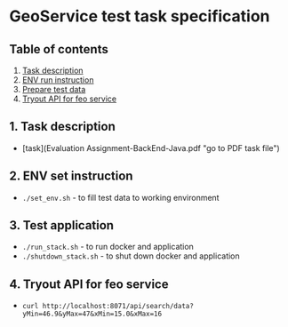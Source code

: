 # GeoService test task specification

## Table of contents
1. [Task description](#task)
2. [ENV run instruction](#compose)
3. [Prepare test data](#data)
4. [Tryout API for feo service](#api)

## <a name="task"></a> 1. Task description
- [task](Evaluation Assignment-BackEnd-Java.pdf "go to PDF task file")

## <a name="compose"></a> 2. ENV set instruction
- `./set_env.sh` - to fill test data to working environment

## <a name="data"></a> 3. Test application
- `./run_stack.sh` - to run docker and application
- `./shutdown_stack.sh` - to shut down docker and application

## <a name="api"></a> 4. Tryout API for feo service
- `curl http://localhost:8071/api/search/data?yMin=46.9&yMax=47&xMin=15.0&xMax=16`